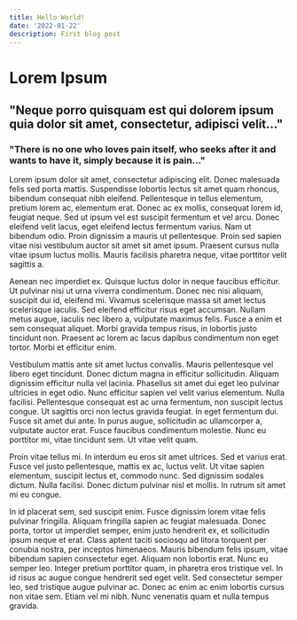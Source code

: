 ```yaml
---
title: Hello World!
date: '2022-01-22'
description: First blog post
---
```


# Lorem Ipsum

## "Neque porro quisquam est qui dolorem ipsum quia dolor sit amet, consectetur, adipisci velit..."

### "There is no one who loves pain itself, who seeks after it and wants to have it, simply because it is pain..."

Lorem ipsum dolor sit amet, consectetur adipiscing elit. Donec malesuada felis sed porta mattis. Suspendisse lobortis lectus sit amet quam rhoncus, bibendum consequat nibh eleifend. Pellentesque in tellus elementum, pretium lorem ac, elementum erat. Donec ac ex mollis, consequat lorem id, feugiat neque. Sed ut ipsum vel est suscipit fermentum et vel arcu. Donec eleifend velit lacus, eget eleifend lectus fermentum varius. Nam ut bibendum odio. Proin dignissim a mauris ut pellentesque. Proin sed sapien vitae nisi vestibulum auctor sit amet sit amet ipsum. Praesent cursus nulla vitae ipsum luctus mollis. Mauris facilisis pharetra neque, vitae porttitor velit sagittis a.

Aenean nec imperdiet ex. Quisque luctus dolor in neque faucibus efficitur. Ut pulvinar nisi ut urna viverra condimentum. Donec nec nisi aliquam, suscipit dui id, eleifend mi. Vivamus scelerisque massa sit amet lectus scelerisque iaculis. Sed eleifend efficitur risus eget accumsan. Nullam metus augue, iaculis nec libero a, vulputate maximus felis. Fusce a enim et sem consequat aliquet. Morbi gravida tempus risus, in lobortis justo tincidunt non. Praesent ac lorem ac lacus dapibus condimentum non eget tortor. Morbi et efficitur enim.

Vestibulum mattis ante sit amet luctus convallis. Mauris pellentesque vel libero eget tincidunt. Donec dictum magna in efficitur sollicitudin. Aliquam dignissim efficitur nulla vel lacinia. Phasellus sit amet dui eget leo pulvinar ultricies in eget odio. Nunc efficitur sapien vel velit varius elementum. Nulla facilisi. Pellentesque consequat est ac urna fermentum, non suscipit lectus congue. Ut sagittis orci non lectus gravida feugiat. In eget fermentum dui. Fusce sit amet dui ante. In purus augue, sollicitudin ac ullamcorper a, vulputate auctor erat. Fusce faucibus condimentum molestie. Nunc eu porttitor mi, vitae tincidunt sem. Ut vitae velit quam.

Proin vitae tellus mi. In interdum eu eros sit amet ultrices. Sed et varius erat. Fusce vel justo pellentesque, mattis ex ac, luctus velit. Ut vitae sapien elementum, suscipit lectus et, commodo nunc. Sed dignissim sodales dictum. Nulla facilisi. Donec dictum pulvinar nisl et mollis. In rutrum sit amet mi eu congue.

In id placerat sem, sed suscipit enim. Fusce dignissim lorem vitae felis pulvinar fringilla. Aliquam fringilla sapien ac feugiat malesuada. Donec porta, tortor ut imperdiet semper, enim justo hendrerit ex, et sollicitudin ipsum neque et erat. Class aptent taciti sociosqu ad litora torquent per conubia nostra, per inceptos himenaeos. Mauris bibendum felis ipsum, vitae bibendum sapien consectetur eget. Aliquam non lobortis erat. Nunc eu semper leo. Integer pretium porttitor quam, in pharetra eros tristique vel. In id risus ac augue congue hendrerit sed eget velit. Sed consectetur semper leo, sed tristique augue pulvinar ac. Donec ac enim ac enim lobortis cursus non vitae sem. Etiam vel mi nibh. Nunc venenatis quam et nulla tempus gravida.

